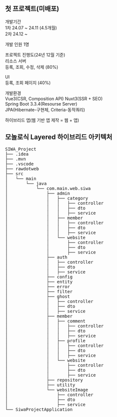 ## 첫 프로젝트(미배포)

개발기간 <br/>
1차 24.07 ~ 24.11 (4.5개월) <br/>
2차 24.12 ~ <br/>

개발 인원 1명

프로젝트 진행도(24년 12월 기준) <br/>
리소스 서버  <br/>
등록, 조회, 수정, 삭제 (80%)

UI <br/>
등록, 조회 페이지 (40%)


개발환경 <br/>
Vue3(CSR, Composition API) Nuxt3(SSR + SEO) <br/>
Spring Boot 3.3.4(Resourse Server) <br/>
JPA(Hibernate-구현체, Criteria-동적쿼리) <br/>

하이브리드 앱(웹 기반 앱 제작 = 웹 + 앱) <br/>

## 모놀로식 Layered 하이브리드 아키텍처 <br/>

<pre>
SIWA_Project
├── .idea
├── .mvn
├── .vscode
├── rawdotweb
├── src
│   └── main
│       └── java
│           └── com.main.web.siwa
│               ├── admin
│               │   ├── category
│               │   │   ├── controller
│               │   │   ├── dto
│               │   │   ├── service
│               │   ├── member
│               │   │   ├── controller
│               │   │   ├── dto
│               │   │   ├── service
│               │   └── website
│               │       ├── controller
│               │       ├── dto
│               │       ├── service
│               ├── auth
│               │   ├── controller
│               │   ├── dto
│               │   ├── service
│               ├── config
│               ├── entity
│               ├── error
│               ├── filter
│               ├── ghost
│               │   ├── controller
│               │   ├── dto
│               │   ├── service
│               ├── member
│               │   ├── comment
│               │   │   ├── controller
│               │   │   ├── dto
│               │   │   ├── service
│               │   ├── profile
│               │   │   ├── controller
│               │   │   ├── dto
│               │   │   ├── service
│               │   └── website
│               │       ├── controller
│               │       ├── dto
│               │       ├── service
│               ├── repository
│               ├── utility
│               └── websiteImage
│                   ├── controller
│                   ├── dto
│                   ├── service
└── SiwaProjectApplication

</pre>
